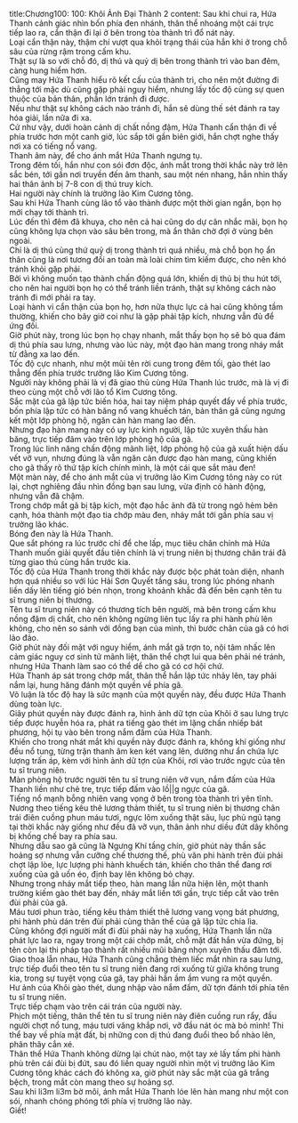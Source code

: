title:Chương100: 100: Khôi Ảnh Đại Thành 2
content:
Sau khi chui ra, Hứa Thanh cảnh giác nhìn bốn phía đen nhánh, thân thể nhoáng một cái trực tiếp lao ra, cẩn thận đi lại ở bên trong tòa thành trì đổ nát này.<br>Loại cẩn thận này, thậm chí vượt qua khỏi trạng thái của hắn khi ở trong chỗ sâu của rừng rậm trong cấm khu.<br>Thật sự là so với chỗ đó, dị thú và quỷ dị bên trong thành trì vào ban đêm, càng hung hiểm hơn.<br>Cũng may Hứa Thanh hiểu rõ kết cấu của thành trì, cho nên một đường đi thẳng tới mặc dù cũng gặp phải nguy hiểm, nhưng lấy tốc độ cùng sự quen thuộc của bản thân, phần lớn tránh đi được.<br>Nếu như thật sự không cách nào tránh đi, hắn sẽ dùng thế sét đánh ra tay hóa giải, lần nữa đi xa.<br>Cứ như vậy, dưới hoàn cảnh dị chất nồng đậm, Hứa Thanh cẩn thận đi về phía trước hơn một canh giờ, lúc sắp tới gần biên giới, hắn chợt nghe thấy nơi xa có tiếng nổ vang.<br>Thanh âm này, để cho ánh mắt Hứa Thanh ngưng tụ.<br>Trong đêm tối, hắn như con sói đơn độc, ánh mắt trong thời khắc này trở lên sắc bén, tới gần nơi truyền đến âm thanh, sau một nén nhang, hắn nhìn thấy hai thân ảnh bị 7-8 con dị thú truy kích.<br>Hai người này chính là trưởng lão Kim Cương tông.<br>Sau khi Hứa Thanh cùng lão tổ vào thành được một thời gian ngắn, bọn họ mới chạy tới thành trì.<br>Lúc đến thì đêm đã khuya, cho nên cả hai cũng do dự cân nhắc mãi, bọn họ cũng không lựa chọn vào sâu bên trong, mà ẩn thân chờ đợi ở vùng bên ngoài.<br>Chỉ là dị thú cùng thứ quỷ dị trong thành trì quá nhiều, mà chỗ bọn họ ẩn thân cũng là nơi tương đối an toàn mà loài chim tìm kiếm được, cho nên khó tránh khỏi gặp phải.<br>Bởi vì không muốn tạo thành chấn động quá lớn, khiến dị thú bị thu hút tới, cho nên hai người bọn họ có thể tránh liền tránh, thật sự không cách nào tránh đi mới phải ra tay.<br>Loại hành vi cẩn thận của bọn họ, hơn nữa thực lực cả hai cũng không tầm thường, khiến cho bây giờ coi như là gặp phải tập kích, nhưng vẫn đủ để ứng đối.<br>Giờ phút này, trong lúc bọn họ chạy nhanh, mắt thấy bọn họ sẽ bỏ qua đám dị thú phía sau lưng, nhưng vào lúc này, một đạo hàn mang trong nháy mắt từ đằng xa lao đến.<br>Tốc độ cực nhanh, như một mũi tên rời cung trong đêm tối, gào thét lao thẳng đến phía trước trưởng lão Kim Cương tông.<br>Người này không phải là vị đã giao thủ cùng Hứa Thanh lúc trước, mà là vị đi theo cùng một chỗ với lão tổ Kim Cương tông.<br>Sắc mặt của gã lập tức biến hóa, hai tay niệm pháp quyết đẩy về phía trước, bốn phía lập tức có hàn băng nổ vang khuếch tán, bản thân gã cũng ngưng kết một lớp phòng hộ, ngăn cản hàn mang lao đến.<br>Nhưng đạo hàn mang này có uy lực kinh người, lập tức xuyên thấu hàn băng, trực tiếp đâm vào trên lớp phòng hộ của gã.<br>Trong lúc linh năng chấn động mãnh liệt, lớp phòng hộ của gã xuất hiện dấu vết vỡ vụn, nhưng đúng là vẫn ngăn cản được đạo hàn mang, cũng khiến cho gã thấy rõ thứ tập kích chính mình, là một cái que sắt màu đen!<br>Một màn này, để cho ánh mắt của vị trưởng lão Kim Cương tông này co rút lại, chợt nghiêng đầu nhìn đồng bạn sau lưng, vừa định có hành động, nhưng vẫn đã chậm.<br>Trong chớp mắt gã bị tập kích, một đạo hắc ảnh đã từ trong ngõ hẻm bên cạnh, hóa thành một đạo tia chớp màu đen, nháy mắt tới gần phía sau vị trưởng lão khác.<br>Bóng đen này là Hứa Thanh.<br>Que sắt phóng ra lúc trước chỉ để che lấp, mục tiêu chân chính mà Hứa Thanh muốn giải quyết đầu tiên chính là vị trung niên bị thương chân trái đã từng giao thủ cùng hắn trước kia.<br>Tốc độ của Hứa Thanh trong thời khắc này được bộc phát toàn diện, nhanh hơn quá nhiều so với lúc Hải Sơn Quyết tầng sáu, trong lúc phóng nhanh liền dấy lên tiếng gió bén nhọn, trong khoảnh khắc đã đến bên cạnh tên tu sĩ trung niên bị thương.<br>Tên tu sĩ trung niên này có thương tích bên người, mà bên trong cấm khu nồng đậm dị chất, cho nên không ngừng liên tục lấy ra phi hành phù lên không, cho nên so sánh với đồng bạn của mình, thì bước chân của gã có hơi lảo đảo.<br>Giờ phút này đối mặt với nguy hiểm, ánh mắt gã trợn to, nội tâm nhấc lên cảm giác nguy cơ sinh tử mãnh liệt, thân thể chợt lui qua bên phải né tránh, nhưng Hứa Thanh làm sao có thể dể cho gã có cơ hội chứ.<br>Hứa Thanh áp sát trong chớp mắt, thân thể hắn lập tức nhảy lên, tay phải nắm lại, hung hăng đánh một quyền về phía gã.<br>Vô luận là tốc độ hay là sức mạnh của một quyền này, đều được Hứa Thanh dùng toàn lực.<br>Giây phút quyền này được đánh ra, hình ảnh dữ tợn của Khôi ở sau lưng trực tiếp được huyễn hóa ra, phát ra tiếng gào thét im lặng chấn nhiếp bát phương, hội tụ vào bên trong nắm đấm của Hứa Thanh.<br>Khiến cho trong nhát mắt khi quyền này được đánh ra, không khí giống như đều nổ tung, từng trận thanh âm ken két vang lên, dường như ẩn chứa lực lượng trấn áp, kèm với hình ảnh dữ tợn của Khôi, rơi vào trước ngực của tên tu sĩ trung niên.<br>Màn phòng hộ trước người tên tu sĩ trung niên vỡ vụn, nắm đấm của Hứa Thanh liền như chẻ tre, trực tiếp đấm vào lồ|\|g ngực của gã.<br>Tiếng nổ mạnh bỗng nhiên vang vọng ở bên trong tòa thành trì yên tĩnh.<br>Nương theo tiếng kêu thê lương thảm thiết, tu sĩ trung niên bị thương chân trái điên cuồng phun máu tươi, ngực lõm xuống thật sâu, lục phủ ngũ tạng tại thời khắc này giống như đều đã vỡ vụn, thân ảnh như diều đứt dây không bị khống chế bay ra phía sau.<br>Nhưng dẫu sao gã cũng là Ngưng Khí tầng chín, giờ phút này thần sắc hoảng sợ nhưng vẫn cưỡng chế thương thế, phù văn phi hành trên đùi phải chợt lập lòe, lực lượng phi hành khuếch tán, khiến cho thân thể đang rơi xuống của gã uốn éo, định bay lên không bỏ chạy.<br>Nhưng trong nháy mắt tiếp theo, hàn mang lần nữa hiện lên, một thanh trường kiếm gào thét bay đến, nháy mắt liền tới gần, trực tiếp cắt vào trên đùi phải của gã.<br>Máu tươi phun trào, tiếng kêu thảm thiết thê lương vang vọng bát phương, phi hành phù dán trên đùi phải cùng thân thể của gã lập tức chia lìa.<br>Cũng không đợi người mất đi đùi phải này hạ xuống, Hứa Thanh lần nữa phát lực lao ra, ngay trong một cái chớp mắt, chỗ mặt đất hắn vừa đứng, bị tên còn lại thi pháp tạo thành rất nhiều mũi băng nhọn xuyên thấu đâm tới.<br>Giao thoa lẫn nhau, Hứa Thanh cũng chẳng thèm liếc mắt nhìn ra sau lưng, trực tiếp đuổi theo tên tu sĩ trung niên đang rơi xuống từ giữa không trung kia, trong sự tuyệt vọng của gã, tay phải hắn ầm ầm vung ra một quyền.<br>Hư ảnh của Khôi gào thét, dung nhập vào nắm đấm, dữ tợn đánh tới phía tên tu sĩ trung niên.<br>Trực tiếp chạm vào trên cái trán của người này.<br>Phịch một tiếng, thân thể tên tu sĩ trung niên này điên cuồng run rẩy, đầu người chợt nổ tung, máu tươi văng khắp nơi, vỡ đầu nát óc mà bỏ mình! Thi thể bay về phía mặt đất, bị những con dị thú đang đuổi theo bổ nhào lên, phân thây cắn xé.<br>Thân thể Hứa Thanh không dừng lại chút nào, một tay xé lấy tấm phi hành phù trên cái đùi bị đứt, sau đó liền quay người nhìn một vị trưởng lão Kim Cương tông khác cách đó không xa, giờ phút này sắc mặt của gã trắng bệch, trong mắt còn mang theo sự hoảng sợ.<br>Sau khi li3m li3m bờ môi, ánh mắt Hứa Thanh lóe lên hàn mang như một con sói, nhanh chóng phóng tới phía vị trưởng lão này.<br>Giết!<br>